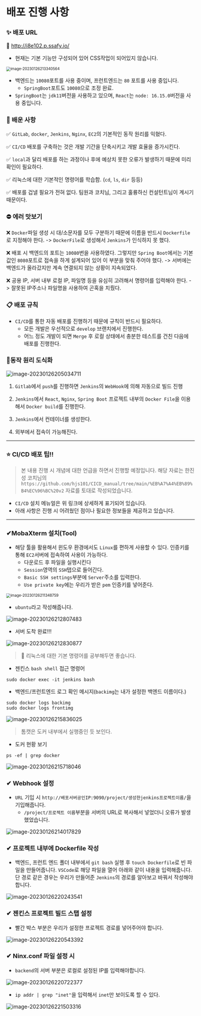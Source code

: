 # 배포 진행 사항

### ✨ 배포 URL

🎉 http://i8e102.p.ssafy.io/

- 현재는 기본 기능만 구성되어 있어 CSS작업이 되어있지 않습니다.

<img src="assets/image-20230126213340564.png" alt="image-20230126213340564" style="zoom:70%;" />

- 백엔드는 `10080`포트를 사용 중이며, 프런트엔드는 `80` 포트를 사용 중입니다.
  - `SpringBoot`포트도 `10080`으로 조정 완료.
- `SpringBoot`는 `jdk11`버전을 사용하고 있으며, `React`는 `node: 16.15.0`버전을 사용 중입니다.



### 📢 배운 사항

✅ `GitLab`, `docker`, `Jenkins`, `Nginx`, `EC2`의 기본적인 동작 원리를 익혔다.

✅ `CI/CD` 배포를 구축하는 것은 개발 기간을 단축시키고 개발 효율을 증가시킨다.

✅ `local`과 달리 배포를 하는 과정이나 후에 예상치 못한 오류가 발생하기 때문에 미리 확인이 필요하다.

✅ 리눅스에 대한 기본적인 명령어를 학습함. (`cd`, `ls`, `dir` 등등)

✅ 배포를 겁낼 필요가 전혀 없다. 팀원과 코치님, 그리고 훌륭하신 컨설턴트님이 계시기 때문이다.



### ⛔ 에러 맛보기

❌ `Docker`파일 생성 시 대/소문자를 모두 구분하기 때문에 이름을 반드시 `Dockerfile`로 지정해야 한다. -> `DockerFile`로 생성해서 `Jenkins`가 인식하지 못 했다.

❌ 배포 시 백엔드의 포트는 `10080`번을 사용하였다. 그렇지만 `Spring Boot`에서는 기본값인 `8080`포트로 접속을 하게 설계되어 있어 이 부분을 맞춰 주어야 했다. -> 서버에는 백엔드가 올라갔지만 계속 연결되지 않는 상황이 지속되었다.

❌ 공용 IP, 서버 내부 로컬 IP, 파일명 등을 유심히 고려해서 명령어를 입력해야 한다. -> 잘못된 IP주소나 파일명을 사용하여 곤혹을 치뤘다.



### 📋 배포 규칙

- `CI/CD`를 통한 자동 배포를 진행하기 때문에 규칙이 반드시 필요하다.
  - 모든 개발은 우선적으로 `develop` 브랜치에서 진행한다.
  - 어느 정도 개발이 되면 `Merge` 후 로컬 상태에서 충분한 테스트를 건친 다음에 배포를 진행한다.



### 📌동작 원리 도식화

![image-20230126205034711](assets/image-20230126205034711.png)

1. `Gitlab`에서 `push`를 진행하면 `Jenkins`의 `WebHook`에 의해 자동으로 빌드 진행
2. `Jenkins`에서 `React`, `Nginx`, `Spring Boot` 프로젝트 내부의 `Docker File`을 이용해서 `Docker build`를 진행한다.
3. `Jenkins`에서 컨테이너를 생성한다.

4. 외부에서 접속이 가능해진다.

---

### ⭐ CI/CD 배포 팁!!

> 본 내용 진행 시 개념에 대한 언급을 하면서 진행할 예정입니다. 해당 자료는 한진성 코치님의`https://github.com/hjs101/CICD_manual/tree/main/%EB%A7%A4%EB%89%B4%EC%96%BC%20v2` 자료를 토대로 작성되었습니다.

- `CI/CD` 설치 메뉴얼은 위 링크에 상세하게 표기되어 있습니다.
- 아래 사항은 진행 시 어려웠던 점이나 필요한 정보들을 제공하고 있습니다.

---

### ✔MobaXterm 설치(Tool)

- 해당 툴을 활용해서 윈도우 환경에서도 `Linux`를 편하게 사용할 수 있다. 인증키를 통해 `EC2`서버에 접속하여 사용이 가능하다.
  - 다운로드 후 파일을 실행시킨다
  - `Session`영역의 `SSH`탭으로 들어간다.
  - `Basic SSH settings`부분에 `Server`주소를 입력한다.
  - `Use private key`에는 우리가 받은 `pem` 인증키를 넣어준다.

<img src="assets/image-20230126211348759.png" alt="image-20230126211348759" style="zoom:70%;" />

- `ubuntu`라고 작성해줍니다.

![image-20230126212807483](assets/image-20230126212807483.png)

- 서버 도착 완료!!!

![image-20230126212830877](assets/image-20230126212830877.png)

> 📢 리눅스에 대한 기본 명령어를 공부해두면 좋습니다.

- 젠킨스 `bash shell` 접근 명령어

```
sudo docker exec -it jenkins bash
```

- 백엔드/프런트엔드 로그 확인 메시지(`backimg`는 내가 설정한 백엔드 이름이다.)

```
sudo docker logs backimg
sudo docker logs frontimg
```

![image-20230126215836025](assets/image-20230126215836025.png)

> 톰캣은 도커 내부에서 실행중인 듯 보인다.

- 도커 현황 보기

```
ps -ef | grep docker
```

![image-20230126215718046](assets/image-20230126215718046.png)

### ✔ Webhook 설정

- `URL` 기입 시 `http://배포서버공인IP:9090/project/생성한jenkins프로젝트이름/`을 기입해줍니다.
  - `/project/프로젝트 이름`부분을 서버의 URL로 복사해서 넣었더니 오류가 발생했었습니다.

![image-20230126214017829](assets/image-20230126214017829.png)



### ✔ 프로젝트 내부에 Dockerfile 작성

- 백엔드, 프런트 엔드 폴더 내부에서 `git bash` 실행 후 `touch Dockerfile`로 빈 파일을 만들어줍니다. `VSCode`로 해당 파일을 열어 아래와 같이 내용을 입력해줍니다. 단 경로 같은 경우는 우리가 만들어준 `Jenkins`의 경로를 알아보고 바꿔서 작성해야 합니다.

![image-20230126220243541](assets/image-20230126220243541.png)



### ✔ 젠킨스 프로젝트 빌드 스탭 설정

- 빨간 박스 부분은 우리가 설정한 프로젝트 경로를 넣어주어야 합니다.

![image-20230126220543392](assets/image-20230126220543392.png)





### ✔ Ninx.conf 파일 설정 시

- `backend`의 서버 부분은 로컬로 설정된 IP를 입력해야합니다.

![image-20230126220722377](assets/image-20230126220722377.png)

- `ip addr | grep "inet"`을 입력해서 `inet`만 보이도록 할 수 있다.

![image-20230126221503316](assets/image-20230126221503316.png)